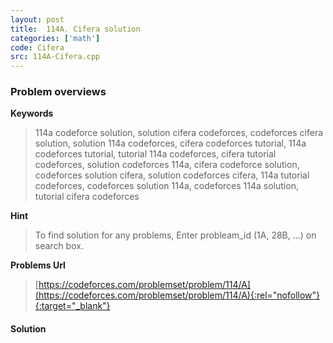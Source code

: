 ```yaml
---
layout: post
title:  114A. Cifera solution
categories: ['math']
code: Cifera
src: 114A-Cifera.cpp
---
```

### **Problem overviews**

**Keywords**
> 114a codeforce solution, solution cifera codeforces, codeforces cifera solution, solution 114a codeforces, cifera codeforces tutorial, 114a codeforces tutorial, tutorial 114a codeforces, cifera tutorial codeforces, solution codeforces 114a, cifera codeforce solution, codeforces solution cifera, solution codeforces cifera, 114a tutorial codeforces, codeforces solution 114a, codeforces 114a solution, tutorial cifera codeforces

**Hint**
> To find solution for any problems, Enter probleam_id (1A, 28B, ...) on search box. 

**Problems Url**
> [https://codeforces.com/problemset/problem/114/A](https://codeforces.com/problemset/problem/114/A){:rel="nofollow"}{:target="_blank"}

#### **Solution**



